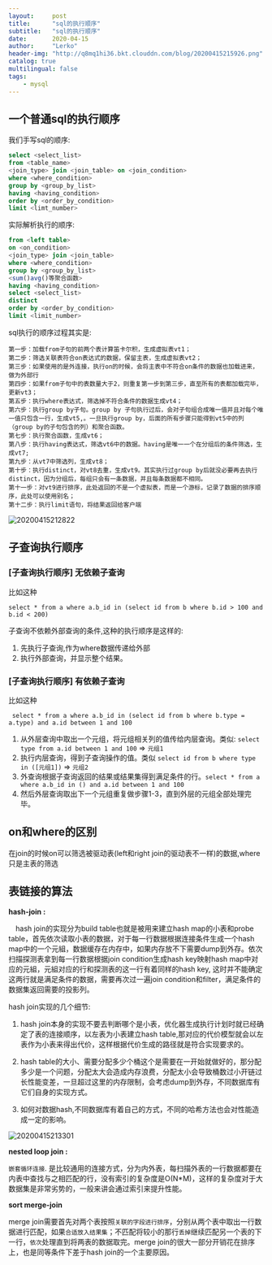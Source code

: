 ```yaml
---
layout:     post
title:      "sql的执行顺序"
subtitle:   "sql的执行顺序"
date:       2020-04-15
author:     "Lerko"
header-img: "http://q8mq1hi36.bkt.clouddn.com/blog/20200415215926.png"
catalog: true
multilingual: false
tags:
    - mysql
---
```


## 一个普通sql的执行顺序

我们手写sql的顺序:

```sql
select <select_list>
from <table_name>
<join_type> join <join_table> on <join_condition>
where <where_condition>
group by <group_by_list>
having <having_condition>
order by <order_by_condition>
limit <limt_number>
```

实际解析执行的顺序:

```sql
from <left table>
on <on_condition>
<join_type> join <join_table>
where <where_condition>
group by <group_by_list>
<sum()avg()等聚合函数>
having <having_condition>
select <select_list>
distinct
order by <order_by_condition>
limit <limit_number>
```

sql执行的顺序过程其实是:

```
第一步：加载from子句的前两个表计算笛卡尔积，生成虚拟表vt1；
第二步：筛选关联表符合on表达式的数据，保留主表，生成虚拟表vt2；
第三步：如果使用的是外连接，执行on的时候，会将主表中不符合on条件的数据也加载进来，做为外部行
第四步：如果from子句中的表数量大于2，则重复第一步到第三步，直至所有的表都加载完毕，更新vt3；
第五步：执行where表达式，筛选掉不符合条件的数据生成vt4；
第六步：执行group by子句。group by 子句执行过后，会对子句组合成唯一值并且对每个唯一值只包含一行，生成vt5,。一旦执行group by，后面的所有步骤只能得到vt5中的列（group by的子句包含的列）和聚合函数。
第七步：执行聚合函数，生成vt6；
第八步：执行having表达式，筛选vt6中的数据。having是唯一一个在分组后的条件筛选，生成vt7;
第九步：从vt7中筛选列，生成vt8；
第十步：执行distinct，对vt8去重，生成vt9。其实执行过group by后就没必要再去执行distinct，因为分组后，每组只会有一条数据，并且每条数据都不相同。
第十一步：对vt9进行排序，此处返回的不是一个虚拟表，而是一个游标，记录了数据的排序顺序，此处可以使用别名；
第十二步：执行limit语句，将结果返回给客户端
```

![20200415212822](http://q8mq1hi36.bkt.clouddn.com/blog/20200415212822.png)

## 子查询执行顺序

### [子查询执行顺序] 无依赖子查询

比如这种 

```
select * from a where a.b_id in (select id from b where b.id > 100 and b.id < 200)
```

子查询不依赖外部查询的条件,这种的执行顺序是这样的:

1. 先执行子查询,作为where数据传递给外部
2. 执行外部查询，并显示整个结果。

### [子查询执行顺序] 有依赖子查询

比如这种 

```
 select * from a where a.b_id in (select id from b where b.type = a.type) and a.id between 1 and 100
```

1. 从外层查询中取出一个元组，将元组相关列的值传给内层查询。类似: `select type from a.id between 1 and 100` => `元组1`
2. 执行内层查询，得到子查询操作的值。类似 `select id from b where type in ([元组1])` => `元组2`
3. 外查询根据子查询返回的结果或结果集得到满足条件的行。`select * from a where a.b_id in () and a.id between 1 and 100`
4. 然后外层查询取出下一个元组重复做步骤1-3，直到外层的元组全部处理完毕。 


## on和where的区别

在join的时候on可以筛选被驱动表(left和right join的驱动表不一样)的数据,where只是主表的筛选

## 表链接的算法

**hash-join :**

　hash join的实现分为build table也就是被用来建立hash map的小表和probe table，首先依次读取小表的数据，对于每一行数据根据连接条件生成一个hash map中的一个元組，数据缓存在内存中，如果内存放不下需要dump到外存。依次扫描探测表拿到每一行数据根据join condition生成hash key映射hash map中对应的元組，元組对应的行和探测表的这一行有着同样的hash key, 这时并不能确定这两行就是满足条件的数据，需要再次过一遍join condition和filter，满足条件的数据集返回需要的投影列。

hash join实现的几个细节:

1. hash join本身的实现不要去判断哪个是小表，优化器生成执行计划时就已经确定了表的连接顺序，以左表为小表建立hash table,那对应的代价模型就会以左表作为小表来得出代价，这样根据代价生成的路径就是符合实现要求的。

2. hash table的大小、需要分配多少个桶这个是需要在一开始就做好的，那分配多少是一个问题，分配太大会造成内存浪费，分配太小会导致桶数过小开链过长性能变差，一旦超过这里的内存限制，会考虑dump到外存，不同数据库有它们自身的实现方式。

3. 如何对数据hash,不同数据库有着自己的方式，不同的哈希方法也会对性能造成一定的影响。

![20200415213301](http://q8mq1hi36.bkt.clouddn.com/blog/20200415213301.png)

**nested loop join :**

`嵌套循环连接`.
是比较通用的连接方式，分为内外表，每扫描外表的一行数据都要在内表中查找与之相匹配的行，没有索引的复杂度是O(N*M)，这样的复杂度对于大数据集是非常劣势的，一般来讲会通过索引来提升性能。　


**sort merge-join**

merge join需要首先对两个表按照`关联的字段进行排序`，分别从两个表中取出一行数据进行匹配，如果`合适放入结果集`；不匹配将较小的那行`丢掉`继续匹配另一个表的下一行，`依次`处理直到将两表的数据取完。merge join的很大一部分开销花在排序上，也是同等条件下差于hash join的一个主要原因。